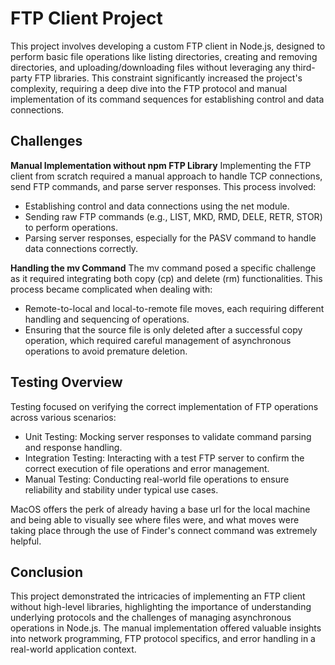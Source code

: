 # FTP Client Project

This project involves developing a custom FTP client in Node.js, designed to perform basic file operations like listing directories, creating and removing directories, and uploading/downloading files without leveraging any third-party FTP libraries. This constraint significantly increased the project's complexity, requiring a deep dive into the FTP protocol and manual implementation of its command sequences for establishing control and data connections.

## Challenges

**Manual Implementation without npm FTP Library**
Implementing the FTP client from scratch required a manual approach to handle TCP connections, send FTP commands, and parse server responses. This process involved:

- Establishing control and data connections using the net module.
- Sending raw FTP commands (e.g., LIST, MKD, RMD, DELE, RETR, STOR) to perform operations.
- Parsing server responses, especially for the PASV command to handle data connections correctly.

**Handling the mv Command**
The mv command posed a specific challenge as it required integrating both copy (cp) and delete (rm) functionalities. This process became complicated when dealing with:

- Remote-to-local and local-to-remote file moves, each requiring different handling and sequencing of operations.
- Ensuring that the source file is only deleted after a successful copy operation, which required careful management of asynchronous operations to avoid premature deletion.

## Testing Overview

Testing focused on verifying the correct implementation of FTP operations across various scenarios:

- Unit Testing: Mocking server responses to validate command parsing and response handling.
- Integration Testing: Interacting with a test FTP server to confirm the correct execution of file operations and error management.
- Manual Testing: Conducting real-world file operations to ensure reliability and stability under typical use cases.

MacOS offers the perk of already having a base url for the local machine and being able to visually see where files were, and what moves were taking place through the use of Finder's connect command was extremely helpful.

## Conclusion

This project demonstrated the intricacies of implementing an FTP client without high-level libraries, highlighting the importance of understanding underlying protocols and the challenges of managing asynchronous operations in Node.js. The manual implementation offered valuable insights into network programming, FTP protocol specifics, and error handling in a real-world application context.
